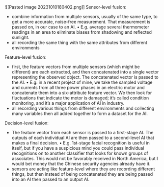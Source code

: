 ![[Pasted image 20231010180402.png]]
Sensor-level fusion: 
- combine information from multiple sensors, usually of the same type, to get a more accurate, noise-free measurement. That measurement is passed on, in our case to an AI.
	• E.g. average several thermometer readings in an area to eliminate biases from shadowing and reflected sunlight.
- all recording the same thing with the same attributes from different environments

Feature-level fusion: 
- first, the feature vectors from multiple sensors (which might be different) are each extracted, and then concatenated into a single vector representing the observed object. The concatenated vector is passed to the AI.
	• E.g. in a recent project of mine, we take the sampled voltage and currents from all three power phases in an electric motor and concatenate them into a six-attribute feature vector. We then look for fluctuations that indicate the motor is damaged; it’s called condition monitoring, and it’s a major application of AI in industry.
- all recording various things from different environments and collecting many variables then all added together to form a dataset for the AI.
	
Decision-level fusion:
- The feature vector from each sensor is passed to a first-stage AI. The outputs of each individual AI are then passed to a second-level AI that makes a final decision.
	• E.g. 1st-stage facial recognition is useful in itself, but if you have a suspicious mind you could pass individual recognitions on to another classifier that looks for known groups of associates. This would not be favorably received in North America, but I would bet money that the Chinese security agencies already have it.
- sensors are acting like feature-level where they are recording different things, but then instead of being concatenated they are being passed into an AI then passed to an output AI.